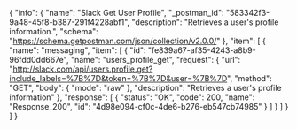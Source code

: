 {
  "info": {
    "name": "Slack Get User Profile",
    "_postman_id": "583342f3-9a48-45f8-b387-291f4228abf1",
    "description": "Retrieves a user's profile information.",
    "schema": "https://schema.getpostman.com/json/collection/v2.0.0/"
  },
  "item": [
    {
      "name": "messaging",
      "item": [
        {
          "id": "fe839a67-af35-4243-a8b9-96fdd0dd667e",
          "name": "users_profile_get",
          "request": {
            "url": "http://slack.com/api/users.profile.get?include_labels=%7B%7D&token=%7B%7D&user=%7B%7D",
            "method": "GET",
            "body": {
              "mode": "raw"
            },
            "description": "Retrieves a user's profile information"
          },
          "response": [
            {
              "status": "OK",
              "code": 200,
              "name": "Response_200",
              "id": "4d98e094-cf0c-4de6-b276-eb547cb74985"
            }
          ]
        }
      ]
    }
  ]
}
